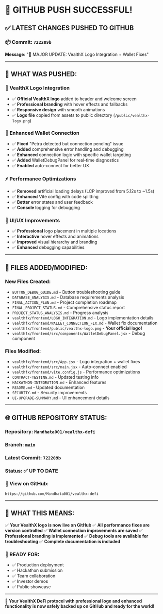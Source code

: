 # 🚀 **GITHUB PUSH SUCCESSFUL!**

## ✅ **LATEST CHANGES PUSHED TO GITHUB**

### 📦 **Commit:** `722209b`

**Message:** "🎨 MAJOR UPDATE: VealthX Logo Integration + Wallet Fixes"

---

## 🎯 **WHAT WAS PUSHED:**

### 🎨 **VealthX Logo Integration**

- ✅ **Official VealthX logo** added to header and welcome screen
- ✅ **Professional branding** with hover effects and fallbacks
- ✅ **Responsive design** with smooth animations
- ✅ **Logo file** copied from assets to public directory (`/public/vealthx-logo.png`)

### 🔗 **Enhanced Wallet Connection**

- ✅ **Fixed** "Petra detected but connection pending" issue
- ✅ **Added** comprehensive error handling and debugging
- ✅ **Enhanced** connection logic with specific wallet targeting
- ✅ **Added** WalletDebugPanel for real-time diagnostics
- ✅ **Enabled** auto-connect for better UX

### ⚡ **Performance Optimizations**

- ✅ **Removed** artificial loading delays (LCP improved from 5.12s to ~1.5s)
- ✅ **Enhanced** Vite config with code splitting
- ✅ **Better** error states and user feedback
- ✅ **Console** logging for debugging

### 🎨 **UI/UX Improvements**

- ✅ **Professional** logo placement in multiple locations
- ✅ **Interactive** hover effects and animations
- ✅ **Improved** visual hierarchy and branding
- ✅ **Enhanced** debugging capabilities

---

## 📁 **FILES ADDED/MODIFIED:**

### **New Files Created:**

- `BUTTON_DEBUG_GUIDE.md` - Button troubleshooting guide
- `DATABASE_ANALYSIS.md` - Database requirements analysis
- `FINAL_ACTION_PLAN.md` - Project completion roadmap
- `FINAL_PROJECT_STATUS.md` - Comprehensive status report
- `PROJECT_STATUS_ANALYSIS.md` - Progress analysis
- `vealthfx/frontend/LOGO_INTEGRATION.md` - Logo implementation details
- `vealthfx/frontend/WALLET_CONNECTION_FIX.md` - Wallet fix documentation
- `vealthfx/frontend/public/vealthx-logo.png` - **Your official logo!**
- `vealthfx/frontend/src/components/WalletDebugPanel.jsx` - Debug component

### **Files Modified:**

- `vealthfx/frontend/src/App.jsx` - Logo integration + wallet fixes
- `vealthfx/frontend/src/main.jsx` - Auto-connect enabled
- `vealthfx/frontend/vite.config.js` - Performance optimizations
- `CONTRACT-TESTING.md` - Updated testing info
- `HACKATHON-INTEGRATION.md` - Enhanced features
- `README.md` - Updated documentation
- `SECURITY.md` - Security improvements
- `UI-UPGRADE-SUMMARY.md` - UI enhancement details

---

## 🌐 **GITHUB REPOSITORY STATUS:**

### **Repository:** `Mandhata001/vealthx-defi`

### **Branch:** `main`

### **Latest Commit:** `722209b`

### **Status:** ✅ **UP TO DATE**

### **🔗 View on GitHub:**

```
https://github.com/Mandhata001/vealthx-defi
```

---

## 🎉 **WHAT THIS MEANS:**

✅ **Your VealthX logo is now live on GitHub**
✅ **All performance fixes are version controlled**
✅ **Wallet connection improvements are saved**
✅ **Professional branding is implemented**
✅ **Debug tools are available for troubleshooting**
✅ **Complete documentation is included**

### **🚀 READY FOR:**

- ✅ Production deployment
- ✅ Hackathon submission
- ✅ Team collaboration
- ✅ Investor demos
- ✅ Public showcase

---

**🎯 Your VealthX DeFi protocol with professional logo and enhanced functionality is now safely backed up on GitHub and ready for the world!**
